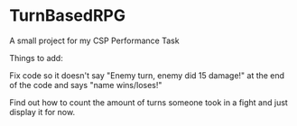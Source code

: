 # TurnBasedRPG
A small project for my CSP Performance Task

Things to add:

Fix code so it doesn't say "Enemy turn, enemy did 15 damage!" at the end of the code and says "name wins/loses!"

Find out how to count the amount of turns someone took in a fight and just display it for now.
